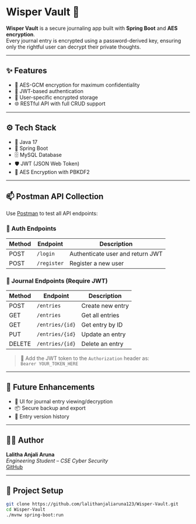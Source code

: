 # Wisper Vault 🔐

**Wisper Vault** is a secure journaling app built with **Spring Boot** and **AES encryption**.  
Every journal entry is encrypted using a password-derived key, ensuring only the rightful user can decrypt their private thoughts.

---

## ✨ Features

- 🔐 AES-GCM encryption for maximum confidentiality
- 🔑 JWT-based authentication
- 👤 User-specific encrypted storage
- 🌐 RESTful API with full CRUD support

---

## ⚙️ Tech Stack

- 🧠 Java 17
- 🧰 Spring Boot
- 🗄️ MySQL Database
- 🛡️ JWT (JSON Web Token)
- 🔐 AES Encryption with PBKDF2

---

## 📫 Postman API Collection

Use [Postman](https://www.postman.com/) to test all API endpoints:

### 🔑 Auth Endpoints

| Method | Endpoint         | Description        |
|--------|------------------|--------------------|
| POST   | `/login`         | Authenticate user and return JWT |
| POST   | `/register`      | Register a new user |

### 📓 Journal Endpoints (Require JWT)

| Method | Endpoint              | Description          |
|--------|-----------------------|----------------------|
| POST   | `/entries`            | Create new entry     |
| GET    | `/entries`            | Get all entries      |
| GET    | `/entries/{id}`       | Get entry by ID      |
| PUT    | `/entries/{id}`       | Update an entry      |
| DELETE | `/entries/{id}`       | Delete an entry      |

> 🔐 Add the JWT token to the `Authorization` header as:  
> `Bearer YOUR_TOKEN_HERE`

---

## 🧠 Future Enhancements

- 🌈 UI for journal entry viewing/decryption
- 📦 Secure backup and export
- 🧾 Entry version history

---

## 👩‍💻 Author

**Lalitha Anjali Aruna**  
_Engineering Student – CSE Cyber Security_  
[GitHub](https://github.com/lalithanjaliaruna123)

---

## 📂 Project Setup

```bash
git clone https://github.com/lalithanjaliaruna123/Wisper-Vault.git
cd Wisper-Vault
./mvnw spring-boot:run
